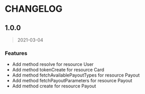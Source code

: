 CHANGELOG
=========

## 1.0.0

> 2021-03-04

### Features

* Add method resolve for resource User
* Add method tokenCreate for resource Card
* Add method fetchAvailablePayoutTypes for resource Payout
* Add method fetchPayoutParameters for resource Payout
* Add method create for resource Payout